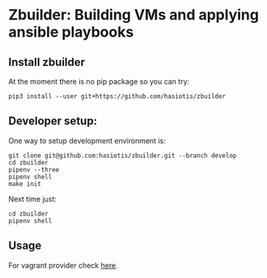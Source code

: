 # Zbuilder: Building VMs and applying ansible playbooks


## Install zbuilder

At the moment there is no pip package so you can try:
```
pip3 install --user git+https://github.com/hasiotis/zbuilder
```

## Developer setup:

One way to setup development environment is:

``` shell
git clone git@github.com:hasiotis/zbuilder.git --branch develop
cd zbuilder
pipenv --three
pipenv shell
make init
```

Next time just:

``` shell
cd zbuilder
pipenv shell
```

## Usage

For vagrant provider check [here](docs/Vagrant.md).

